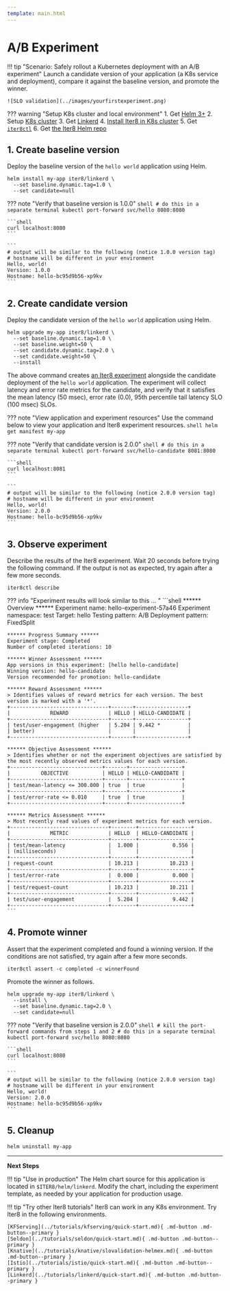 ```yaml
---
template: main.html
---
```


# A/B Experiment

!!! tip "Scenario: Safely rollout a Kubernetes deployment with an A/B experiment"
    Launch a candidate version of your application (a K8s service and deployment), compare it against the baseline version, and promote the winner.
    
    ![SLO validation](../images/yourfirstexperiment.png)

??? warning "Setup K8s cluster and local environment"
    1. Get [Helm 3+](https://helm.sh/docs/intro/install/) 
    2. Setup [K8s cluster](../../getting-started/setup-for-tutorials.md#local-kubernetes-cluster)
    3. Get [Linkerd](setup-for-tutorials.md)
    4. [Install Iter8 in K8s cluster](../../getting-started/install.md)
    5. Get [`iter8ctl`](../../getting-started/install.md#install-iter8ctl)
    6. Get [the Iter8 Helm repo](../../getting-started/setup-for-tutorials.md#iter8-helm-repo)

## 1. Create baseline version
Deploy the baseline version of the `hello world` application using Helm.

```shell
helm install my-app iter8/linkerd \
  --set baseline.dynamic.tag=1.0 \
  --set candidate=null  
```

??? note "Verify that baseline version is 1.0.0"
    ```shell
    # do this in a separate terminal
    kubectl port-forward svc/hello 8080:8080
    ```

    ```shell
    curl localhost:8080
    ```

    ```
    # output will be similar to the following (notice 1.0.0 version tag)
    # hostname will be different in your environment
    Hello, world!
    Version: 1.0.0
    Hostname: hello-bc95d9b56-xp9kv
    ```

<!-- 
```shell
kubectl create deploy hello --image=gcr.io/google-samples/hello-app:1.0
kubectl create svc clusterip hello --tcp=8080
``` 
-->

## 2. Create candidate version
Deploy the candidate version of the `hello world` application using Helm.

```shell
helm upgrade my-app iter8/linkerd \
  --set baseline.dynamic.tag=1.0 \
  --set baseline.weight=50 \
  --set candidate.dynamic.tag=2.0 \
  --set candidate.weight=50 \
  --install  
```

The above command creates [an Iter8 experiment](../concepts/whatisiter8.md#what-is-an-iter8-experiment) alongside the candidate deployment of the `hello world` application. The experiment will collect latency and error rate metrics for the candidate, and verify that it satisfies the mean latency (50 msec), error rate (0.0), 95th percentile tail latency SLO (100 msec) SLOs.

??? note "View application and experiment resources"
    Use the command below to view your application and Iter8 experiment resources.
    ```shell
    helm get manifest my-app
    ```

??? note "Verify that candidate version is 2.0.0"
    ```shell
    # do this in a separate terminal
    kubectl port-forward svc/hello-candidate 8081:8080
    ```

    ```shell
    curl localhost:8081
    ```

    ```
    # output will be similar to the following (notice 2.0.0 version tag)
    # hostname will be different in your environment
    Hello, world!
    Version: 2.0.0
    Hostname: hello-bc95d9b56-xp9kv
    ```

<!-- 
```shell
kubectl create deploy hello-candidate --image=gcr.io/google-samples/hello-app:2.0
kubectl create svc clusterip hello-candidate --tcp=8080
``` 
-->

## 3. Observe experiment
Describe the results of the Iter8 experiment. Wait 20 seconds before trying the following command. If the output is not as expected, try again after a few more seconds.

```shell
iter8ctl describe
```

??? info "Experiment results will look similar to this ... "
    ```shell
    ****** Overview ******
    Experiment name: hello-experiment-57a46
    Experiment namespace: test
    Target: hello
    Testing pattern: A/B
    Deployment pattern: FixedSplit

    ****** Progress Summary ******
    Experiment stage: Completed
    Number of completed iterations: 10

    ****** Winner Assessment ******
    App versions in this experiment: [hello hello-candidate]
    Winning version: hello-candidate
    Version recommended for promotion: hello-candidate

    ****** Reward Assessment ******
    > Identifies values of reward metrics for each version. The best version is marked with a '*'.
    +--------------------------------+-------+-----------------+
    |             REWARD             | HELLO | HELLO-CANDIDATE |
    +--------------------------------+-------+-----------------+
    | test/user-engagement (higher   | 5.204 | 9.442 *         |
    | better)                        |       |                 |
    +--------------------------------+-------+-----------------+

    ****** Objective Assessment ******
    > Identifies whether or not the experiment objectives are satisfied by the most recently observed metrics values for each version.
    +------------------------------+-------+-----------------+
    |          OBJECTIVE           | HELLO | HELLO-CANDIDATE |
    +------------------------------+-------+-----------------+
    | test/mean-latency <= 300.000 | true  | true            |
    +------------------------------+-------+-----------------+
    | test/error-rate <= 0.010     | true  | true            |
    +------------------------------+-------+-----------------+

    ****** Metrics Assessment ******
    > Most recently read values of experiment metrics for each version.
    +--------------------------------+--------+-----------------+
    |             METRIC             | HELLO  | HELLO-CANDIDATE |
    +--------------------------------+--------+-----------------+
    | test/mean-latency              |  1.000 |           0.556 |
    | (milliseconds)                 |        |                 |
    +--------------------------------+--------+-----------------+
    | request-count                  | 10.213 |          10.213 |
    +--------------------------------+--------+-----------------+
    | test/error-rate                |  0.000 |           0.000 |
    +--------------------------------+--------+-----------------+
    | test/request-count             | 10.213 |          10.211 |
    +--------------------------------+--------+-----------------+
    | test/user-engagement           |  5.204 |           9.442 |
    +--------------------------------+--------+-----------------+
    ``` 

## 4. Promote winner
Assert that the experiment completed and found a winning version. If the conditions are not satisfied, try again after a few more seconds.

```shell
iter8ctl assert -c completed -c winnerFound
```

Promote the winner as follows.

```shell
helm upgrade my-app iter8/linkerd \
  --install \
  --set baseline.dynamic.tag=2.0 \
  --set candidate=null
```

??? note "Verify that baseline version is 2.0.0"
    ```shell
    # kill the port-forward commands from steps 1 and 2
    # do this in a separate terminal
    kubectl port-forward svc/hello 8080:8080
    ```

    ```shell
    curl localhost:8080
    ```

    ```
    # output will be similar to the following (notice 2.0.0 version tag)
    # hostname will be different in your environment
    Hello, world!
    Version: 2.0.0
    Hostname: hello-bc95d9b56-xp9kv
    ```

## 5. Cleanup

```shell
helm uninstall my-app
```

***

**Next Steps**

!!! tip "Use in production"
    The Helm chart source for this application is located in `$ITER8/helm/linkerd`. Modify the chart, including the experiment template, as needed by your application for production usage.

!!! tip "Try other Iter8 tutorials"
    Iter8 can work in any K8s environment. Try Iter8 in the following environments.

    [KFServing](../tutorials/kfserving/quick-start.md){ .md-button .md-button--primary }
    [Seldon](../tutorials/seldon/quick-start.md){ .md-button .md-button--primary }
    [Knative](../tutorials/knative/slovalidation-helmex.md){ .md-button .md-button--primary }
    [Istio](../tutorials/istio/quick-start.md){ .md-button .md-button--primary }
    [Linkerd](../tutorials/linkerd/quick-start.md){ .md-button .md-button--primary }